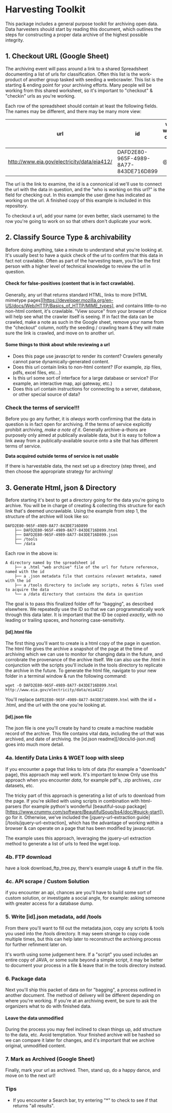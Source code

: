 # Harvesting Toolkit

This package includes a general purpose toolkit for archiving open data. Data harvesters should start by reading this document, which outlines the steps for constructing a proper data archive of the highest possible integrity.

## 1. Checkout URL (Google Sheet)
The archiving event will pass around a link to a shared Spreadsheet documenting a list of urls for classification. Often this list is the work-product of another group tasked with seeding a webcrawler. This list is the starting & ending point for your archiving efforts. Many people will be working from this shared worksheet, so it's important to "checkout" & "checkin" urls as you're working.

Each row of the spreadsheet should contain at least the following fields. The names may be different, and there may be many more view:

| url                                         | id                                   | who's working on this url? |
| ------------------------------------------- | ------------------------------------ | -------------------------- |
| http://www.eia.gov/electricity/data/eia412/ | DAFD2E80-965F-4989-8A77-843DE716D899 | @me                        |

The url is the link to examine, the id is a connonical id we'll use to connect the url with the data in question, and the "who is working on this url?" is the field for checking out. In this example the user @me has indicated as working on the url. A finished copy of this example is included in this repository.

To checkout a url, add your name (or even better, slack username) to the row you're going to work on so that others don't duplicate your work.

## 2. Classify Source Type & archivability
Before doing anything, take a minute to understand what you're looking at. It's usually best to have a quick check of the url to confirm that this data in fact not crawlable. Often as part of the harvesting team, you'll be the first person with a higher level of technical knowledge to review the url in question.

#### Check for false-positives (content that is in fact crawlable).
Generally, any url that returns standard HTML, links to more [HTML mimetype pages][https://developer.mozilla.org/en-US/docs/Web/HTTP/Basics_of_HTTP/MIME_types], and contains little-to-no non-html content, it's crawlable. "View source" from your browser of choice will help see what the crawler itself is seeing. If in fact the data can be crawled, make a note as such in the Google sheet, remove your name from the "checkout" column, notify the seeding / crawling team & they will make sure the link is crawled, and move on to another url.

#### Some things to think about while reviewing a url
* Does this page use javascript to render its content? Crawlers generally cannot parse dynamically-generated content.
* Does this url contain links to non-html content? (For example, zip files, pdfs, excel files, etc...)
* Is this url some sort of interface for a large database or service? (For example, an interactive map, api gateway, etc.)
* Does this url contain instructions for connecting to a server, database, or other special source of data?

### Check the terms of service!!!
Before you go any further, it is *always* worth confirming that the data in question is in fact open for archiving. If the terms of service explicitly prohibit archiving, *make a note of it*. Generally archive-a-thons are purposely only aimed at publically available data, but it is easy to follow a link away from a publically-available source onto a site that has different terms of service.

**Data acquired outside terms of service is not usable**

If there is harvestable data, the next set up a directory (step three), and then choose the appropriate strategy for archiving!

## 3. Generate Html, json & Directory

Before starting it's best to get a directory going for the data you're going to archive. You will be in charge of creating & collecting this structure for each link that's deemed uncrawlable. Using the example from step 1, the structure of the archive will look like so:

	DAFD2E80-965F-4989-8A77-843DE716D899
		├── DAFD2E80-965F-4989-8A77-843DE716D899.html
		├── DAFD2E80-965F-4989-8A77-843DE716D899.json
		├── /tools
		└── /data

Each row in the above is:

	A directory named by the spreadsheet id
		├── a .html "web archive" file of the url for future reference, named with the id
		├── a .json metadata file that contains relevant metadata, named with the id
		├── a /tools directory to include any scripts, notes & files used to acquire the data
		└── a /data directory that contains the data in question


The goal is to pass this finalized folder off for "bagging", as described elsewhere. We repeatedly use the ID so that we can programmatically work through this data later. It is important that the ID be copied *exactly*, with no leading or trailing spaces, and honoring case-sensitivity.

#### [id].html file
The first thing you'll want to create is a html copy of the page in question. The html file gives the archive a snapshot of the page at the time of archiving which we can use to monitor for changing data in the future, and corrobrate the provenance of the archive itself. We can also use the .html in conjunction with the scripts you'll include in the tools directory to replicate the archive in the future. To generate the html file, navigate to your new folder in a terminal window & run the following command:
	
	wget -O DAFD2E80-965F-4989-8A77-843DE716D899.html  http://www.eia.gov/electricity/data/eia412/

You'll replace ```DAFD2E80-965F-4989-8A77-843DE716D899.html``` with the id + .html, and the url with the one you're looking at.

#### [id].json file
The json file is one you'll create by hand to create a machine readable record of the archive. This file contains vital data, including the url that was archived, and date of archiving. the [id.json readme][/docs/id-json.md] goes into much more detail.

### 4a. Identify Data Links & WGET loop with sleep
If you encounter a page that links to lots of data (for example a "downloads" page), this approach may well work. It's important to know Only use this approach when you encounter *data*, for example pdf's, .zip archives, .csv datasets, etc.

The tricky part of this approach is generating a list of urls to download from the page. If you're skilled with using scripts in combination with html-parsers (for example python's wonderful [beautiful-soup package][https://www.crummy.com/software/BeautifulSoup/bs4/doc/#quick-start]), go for it. Otherwise, we've included the [jquery-url-extraction guide][/tools/jquery-url-extraction], which has the advantage of working within a browser & can operate on a page that has been modified by javascript.

The example uses this approach, leveraging the jquery-url extraction method to generate a list of urls to feed the wget loop.

### 4b. FTP download
have a look download_ftp_tree.py, there's example usage & stuff in the file.

### 4c. API scrape / Custom Solution
if you encounter an api, chances are you'll have to build some sort of custom solution, or investigate a social angle, for example: asking someone with greater access for a database dump.

### 5. Write [id].json metadata, add /tools
From there you'll want to fill out the metadata.json, copy any scripts & tools you used into the /tools directory. It may seem strange to copy code multiple times, but this can help later to reconstruct the archiving process for further refinment later on.

It's worth using some judgement here. If a "script" you used includes an entire copy of JAVA, or some suite beyond a simple script, it may be better to document your process in a file & leave that in the tools directory instead.

### 6. Package data
Next you'll ship this packet of data on for "bagging", a process outlined in another document. The method of delivery will be different depending on where you're working. If you're at an archiving event, be sure to ask the organizers what to do with finished data.

#### Leave the data unmodified
During the process you may feel inclined to clean things up, add structure to the data, etc. Avoid temptation. Your finished archive will be hashed so we can compare it later for changes, and it's important that we archive original, unmodified content.

### 7. Mark as Archived (Google Sheet)
Finally, mark your url as archived. Then, stand up, do a happy dance, and move on to the next url!

### Tips
* If you encounter a Search bar, try entering "*" to check to see if that returns "all results".
